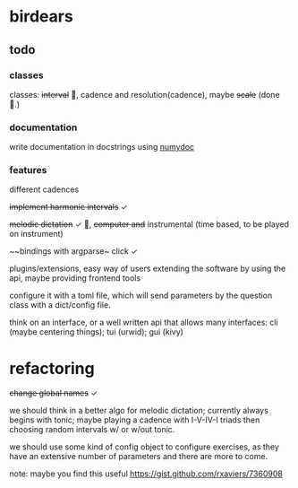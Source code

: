 # birdears

## todo

### classes

classes: ~~interval~~ :tada:, cadence and resolution(cadence), maybe ~~scale~~
(done :tada:.)

### documentation

write documentation in docstrings using [numydoc](https://github.com/numpy/numpy/blob/master/doc/HOWTO_DOCUMENT.rst.txt#documenting-classes)

### features

different cadences

~~implement harmonic intervals~~ ✓

~~melodic dictation~~ ✓ :tada:, ~~computer and~~ instrumental (time based,
to be played on instrument)

~~bindings with argparse~ click ✓

plugins/extensions, easy way of users extending the software by using the api,
maybe providing frontend tools

configure it with a toml file, which will send parameters by the question class
with a dict/config file.

think on an interface, or a well written api that allows many interfaces:
cli (maybe centering things); tui (urwid); gui (kivy)

# refactoring

~~change global names~~ ✓

we should think in a better algo for melodic dictation; currently always begins
with tonic; maybe playing a cadence with I-V-IV-I triads then choosing random
intervals w/ or w/out tonic.

we should use some kind of config object to configure exercises, as they have an
extensive number of parameters and there are more to come.

note: maybe you find this useful https://gist.github.com/rxaviers/7360908
